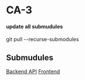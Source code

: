 # CA-3

#### update all submudules
git pull --recurse-submodules

## Submudules
[Backend API](CA-3-Backend/README.md)
[Frontend](CA-3-Frontend/README.md)


